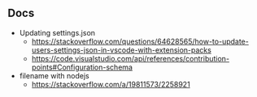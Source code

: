 ## Docs

- Updating settings.json
  - https://stackoverflow.com/questions/64628565/how-to-update-users-settings-json-in-vscode-with-extension-packs
  - https://code.visualstudio.com/api/references/contribution-points#Configuration-schema
- filename with nodejs
  - https://stackoverflow.com/a/19811573/2258921